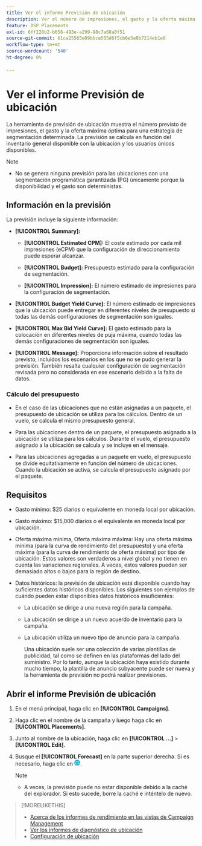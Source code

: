 ```yaml
---
title: Ver el informe Previsión de ubicación
description: Ver el número de impresiones, el gasto y la oferta máxima óptima prevista para una estrategia de segmentación determinada para una ubicación.
feature: DSP Placements
exl-id: 6ff228b2-b656-493e-a299-98c7a68a0f51
source-git-commit: 61ca25565e09bbce505d6f5cb0e5e8b7214eb1e0
workflow-type: tm+mt
source-wordcount: '540'
ht-degree: 0%

---
```


# Ver el informe Previsión de ubicación

<!-- Does this really belong in the Campaign Management > Reports section or in the Placements section? -->

La herramienta de previsión de ubicación muestra el número previsto de impresiones, el gasto y la oferta máxima óptima para una estrategia de segmentación determinada. La previsión se calcula en función del inventario general disponible con la ubicación y los usuarios únicos disponibles.

>[!NOTE]
>
>* No se genera ninguna previsión para las ubicaciones con una segmentación programática garantizada (PG) únicamente porque la disponibilidad y el gasto son deterministas.

## Información en la previsión

La previsión incluye la siguiente información:

* **[!UICONTROL Summary]:**

   * **[!UICONTROL Estimated CPM]:** El coste estimado por cada mil impresiones (eCPM) que la configuración de direccionamiento puede esperar alcanzar.

   * **[!UICONTROL Budget]:** Presupuesto estimado para la configuración de segmentación.

   * **[!UICONTROL Impression]:** El número estimado de impresiones para la configuración de segmentación.

* **[!UICONTROL Budget Yield Curve]:** El número estimado de impresiones que la ubicación puede entregar en diferentes niveles de presupuesto si todas las demás configuraciones de segmentación son iguales.

* **[!UICONTROL Max Bid Yield Curve]:** El gasto estimado para la colocación en diferentes niveles de puja máxima, cuando todas las demás configuraciones de segmentación son iguales.

* **[!UICONTROL Message]:** Proporciona información sobre el resultado previsto, incluidos los escenarios en los que no se pudo generar la previsión. También resalta cualquier configuración de segmentación revisada pero no considerada en ese escenario debido a la falta de datos.

### Cálculo del presupuesto

* En el caso de las ubicaciones que no están asignadas a un paquete, el presupuesto de ubicación se utiliza para los cálculos. Dentro de un vuelo, se calcula el mismo presupuesto general.

* Para las ubicaciones dentro de un paquete, el presupuesto asignado a la ubicación se utiliza para los cálculos. Durante el vuelo, el presupuesto asignado a la ubicación se calcula y se incluye en el mensaje.

* Para las ubicaciones agregadas a un paquete en vuelo, el presupuesto se divide equitativamente en función del número de ubicaciones. Cuando la ubicación se activa, se calcula el presupuesto asignado por el paquete.

## Requisitos

* Gasto mínimo: $25 diarios o equivalente en moneda local por ubicación.

* Gasto máximo: $15,000 diarios o el equivalente en moneda local por ubicación.

* Oferta máxima mínima, Oferta máxima máxima: Hay una oferta máxima mínima (para la curva de rendimiento del presupuesto) y una oferta máxima (para la curva de rendimiento de oferta máxima) por tipo de ubicación. Estos valores son verdaderos a nivel global y no tienen en cuenta las variaciones regionales. A veces, estos valores pueden ser demasiado altos o bajos para la región de destino.

* Datos históricos: la previsión de ubicación está disponible cuando hay suficientes datos históricos disponibles. Los siguientes son ejemplos de cuándo pueden estar disponibles datos históricos insuficientes:

   * La ubicación se dirige a una nueva región para la campaña.

   * La ubicación se dirige a un nuevo acuerdo de inventario para la campaña.

   * La ubicación utiliza un nuevo tipo de anuncio para la campaña.

     Una ubicación suele ser una colección de varias plantillas de publicidad, tal como se definen en las plataformas del lado del suministro. Por lo tanto, aunque la ubicación haya existido durante mucho tiempo, la plantilla de anuncio subyacente puede ser nueva y la herramienta de previsión no podrá realizar previsiones.

## Abrir el informe Previsión de ubicación

1. En el menú principal, haga clic en **[!UICONTROL Campaigns]**.

1. Haga clic en el nombre de la campaña y luego haga clic en **[!UICONTROL Placements]**.

1. Junto al nombre de la ubicación, haga clic en  **[!UICONTROL ...]** > **[!UICONTROL Edit]**.

1. Busque el **[!UICONTROL Forecast]** en la parte superior derecha. Si es necesario, haga clic en ![Pronóstico](/help/dsp/assets/placement-forecast.png).

   >[!NOTE]
   >
   >* A veces, la previsión puede no estar disponible debido a la caché del explorador. Si esto sucede, borre la caché e inténtelo de nuevo.

>[!MORELIKETHIS]
>
>* [Acerca de los informes de rendimiento en las vistas de Campaign Management](campaign-reports-about.md)
>* [Ver los informes de diagnóstico de ubicación](/help/dsp/campaign-management/reports/placement-diagnostics.md)
>* [Configuración de ubicación](/help/dsp/campaign-management/placements/placement-settings.md)

